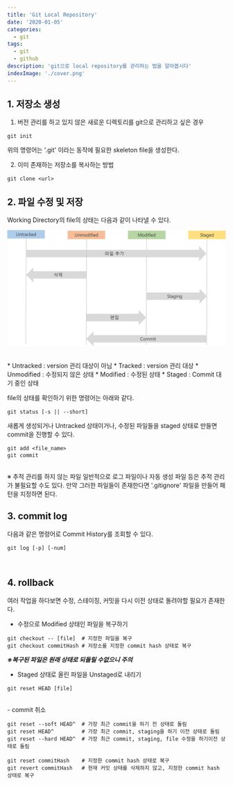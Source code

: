 ```yaml
---
title: 'Git Local Repository'
date: '2020-01-05'
categories:
  - git
tags:
  - git
  - github
description: 'git으로 local repository를 관리하는 법을 알아봅시다'
indexImage: './cover.png'
---
```


## 1. 저장소 생성

1. 버전 관리를 하고 있지 않은 새로운 디렉토리를 git으로 관리하고 싶은 경우
~~~
git init
~~~
위의 명령어는 '.git' 이라는 동작에 필요한 skeleton file을 생성한다.

2. 이미 존재하는 저장소를 복사하는 방법
~~~
git clone <url>
~~~


## 2. 파일 수정 및 저장

Working Directory의 file의 상태는 다음과 같이 나타낼 수 있다.

![lifecycle](./lifecycle.png)

<br>
* Untracked
: version 관리 대상이 아님
* Tracked
  : version 관리 대상
  * Unmodified
    : 수정되지 않은 상태
  * Modified
    : 수정된 상태
  * Staged
    : Commit 대기 중인 상태

file의 상태를 확인하기 위한 명령어는 아래와 같다.
~~~
git status [-s || --short]
~~~

새롭게 생성되거나 Untracked 상태이거나, 수정된 파일들을 staged 상태로 만들면 commit을 진행할 수 있다.
~~~
git add <file_name>
git commit
~~~

<br>
※ 추적 관리를 하지 않는 파일  
일반적으로 로그 파일이나 자동 생성 파일 등은 추적 관리가 불필요할 수도 있다.
만약 그러한 파일들이 존재한다면 '.gitignore' 파일을 만들어 패턴을 지정하면 된다.


<br>

## 3. commit log

다음과 같은 명령어로 Commit History를 조회할 수 있다.
~~~
git log [-p] [-num]
~~~
<br>

## 4. rollback

여러 작업을 하다보면 수정, 스테이징, 커밋을 다시 이전 상태로 돌려야할 필요가 존재한다.

- 수정으로 Modified 상태인 파일을 복구하기

~~~
git checkout -- [file]  # 지정한 파일을 복구
git checkout commitHash # 저장소를 지정한 commit hash 상태로 복구
~~~

***※복구된 파일은 원래 상태로 되돌릴 수없으니 주의***
<br>
- Staged 상태로 올린 파일을 Unstaged로 내리기

~~~
git reset HEAD [file]
~~~
<br>
- commit 취소

~~~
git reset --soft HEAD^  # 가장 최근 commit을 하기 전 상태로 돌림
git reset HEAD^         # 가장 최근 commit, staging을 하기 이전 상태로 돌림
git reset --hard HEAD^  # 가장 최근 commit, staging, file 수정을 하기이전 상태로 돌림

git reset commitHash    # 지정한 commit hash 상태로 복구
git revert commitHash   # 현재 커밋 상태를 삭제하지 않고, 지정한 commit hash 상태로 복구
~~~
